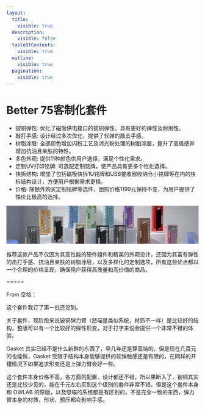 ```yaml
---
layout:
  title:
    visible: true
  description:
    visible: false
  tableOfContents:
    visible: true
  outline:
    visible: true
  pagination:
    visible: true
---
```


# Better 75客制化套件

- 铍铜弹性: 优化了磁吸供电接口的铍铜弹性，具有更好的弹性及耐用性。
- 敲打手感: 设计经过多次优化，提供了软弹的敲击手感。
- 树脂涂层: 全部颜色增加闪粉工艺及消光粉处理的树脂涂层，提升了高级感并增加抗油且亲肤的特性。
- 多色外观: 提供11种颜色供用户选择，满足个性化需求。
- 定制UV打印铭牌: 可选配定制铭牌，使产品具有更多个性化选择。
- 快拆结构: 增加了包括磁吸快拆1U铭牌和USB接收器收纳仓小铭牌等在内的快拆结构设计，方便用户根据需求更换。
- 价格: 除额外购买定制铭牌等选件，团购价格1199元保持不变，为用户提供了性价比极高的选择。

![套件预览图](../.gitbook/assets/better-75.png)

推荐这款产品不仅因为其高性能的硬件组件和精美的外观设计，还因为其富有弹性的击打手感、抗油且亲肤的树脂涂层，以及多样化的定制选项，所有这些优点都以一个合理的价格呈现，确保用户获得高质量和高价值的商品。


=====


From 空格：

这个套件我订了第一批还没到。

关于套件，现阶段来说铍铜弹力臂（怒喵是类似系统，材质不一样）是比较好的结构，整版可以有一个比较好的弹性形变，对于打字来说会提供一个非常不错的体验。

Gasket 其实已经不是什么新鲜的东西了，早几年还是算高端的，但是现在几百元的也能做，Gasket 受限于结构本身能够提供的软弹触感还是有限的，在同样的开槽情况下如果追求形变还是上弹力臂会好一些。

这个套件本身价格不高，各方面的配置、设计都还不错，所以果断入了，铍铜其实还是比较少见的，能在千元左右买到这个级别的套件非常不错。但是这个套件本身和 OWLAB 的原版，以及怒喵的系统都是有区别的，不是完全一致的东西，弹力臂本身的材质、形状、预压都会影响手感。